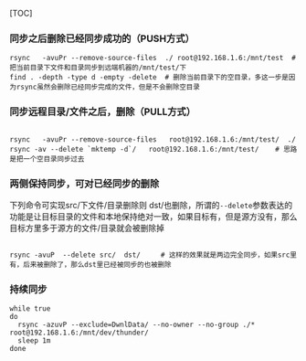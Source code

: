 [TOC]




### 同步之后删除已经同步成功的（PUSH方式）
```shell
rsync   -avuPr --remove-source-files  ./ root@192.168.1.6:/mnt/test  # 把当前目录下文件和目录同步到远端机器的/mnt/test/下
find . -depth -type d -empty -delete  # 删除当前目录下的空目录，多这一步是因为rsync虽然会删除已经同步完成的文件，但是不会删除空目录
```

### 同步远程目录/文件之后，删除（PULL方式）
```shell

rsync   -avuPr --remove-source-files   root@192.168.1.6:/mnt/test/  ./
rsync -av --delete `mktemp -d`/   root@192.168.1.6:/mnt/test/    # 思路是把一个空目录同步过去
```

### 两侧保持同步，可对已经同步的删除

下列命令可实现src/下文件/目录删除则 dst/也删除，所谓的`--delete`参数表达的功能是让目标目录的文件和本地保持绝对一致，如果目标有，但是源方没有，那么目标方里多于源方的文件/目录就会被删除掉

```shell

rsync -avuP  --delete src/  dst/     # 这样的效果就是两边完全同步，如果src里有，后来被删除了，那么dst里已经被同步的也被删除
```



### 持续同步
```shell
while true
do  
  rsync -azuvP --exclude=DwnlData/ --no-owner --no-group ./* root@192.168.1.6:/mnt/dev/thunder/
  sleep 1m
done
```


